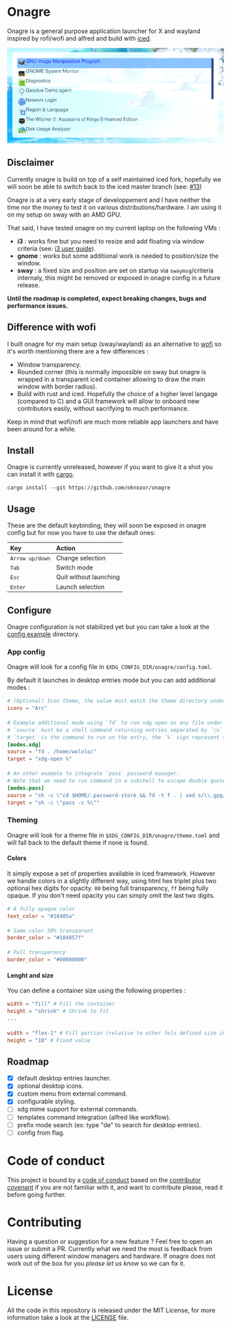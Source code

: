 # Onagre 

Onagre is a general purpose application launcher for X and wayland  inspired by rofi/wofi and alfred and build with [iced](https://github.com/hecrj/iced/). 

![screenshot](screenshots/sc1.png)

## Disclaimer 

Currently onagre is build on top of a self maintained iced fork, hopefully we will soon be able to 
switch back to the iced master branch (see: [#13](https://github.com/oknozor/onagre/issues/13))

Onagre is at a very early stage of developpement and I have neither the time nor the money to test it on various
distributions/hardware. I am using it on my setup on sway with an AMD GPU. 

That said, I have tested onagre on my current laptop on the following VMs :  
  - **i3** : works fine but you need to resize and add floating via window criteria (see: [i3 user guide](https://i3wm.org/docs/userguide.html)).
  - **gnome** : works but some additional work is needed to position/size the window.
  - **sway** : a fixed size and position are set on startup via `swaymsg`/criteria internaly, this might be removed or exposed in onagre config in a future release.

**Until the roadmap is completed, expect breaking changes, bugs and performance issues.**

## Difference with wofi

I built onagre for my main setup (sway/wayland) as an alternative to [wofi](https://hg.sr.ht/~scoopta/wofi) so it's worth mentioning there are a few differences : 

- Window transparency.
- Rounded corner (this is normally impossible on sway but onagre is wrapped in a transparent iced container 
  allowing to draw the main window with border radius).
- Build with rust and iced.
  Hopefully the choice of a higher level langage (compared to C) and a GUI framework will allow to onboard new contributors easily, without sacrifying to much performance. 
  
Keep in mind that wofi/rofi are much more reliable app launchers and have been around for a while.

## Install

Onagre is currently unreleased, however if you want to give it a shot you can install it with [cargo](https://doc.rust-lang.org/cargo/getting-started/installation.html). 

```
cargo install --git https://github.com/oknozor/onagre
```
## Usage 

These are the default keybinding, they will soon be exposed in onagre config but for now you have to use the default ones: 

| Key     | Action  | 
| :----   | :-----  |
| `Arrow up/down` | Change selection |
| `Tab`   | Switch mode | 
| `Esc`   | Quit without launching | 
| `Enter` | Launch selection | 

## Configure

Onagre configuration is not stabilized yet but you can take a look at the [config example](config_example) directory.

### App config

Onagre will look for a config file in `$XDG_CONFIG_DIR/onagre/config.toml`. 

By default it launches in desktop entries mode but you can add additional modes :

```toml
# (Optional) Icon theme, the value must match the theme directory under `$XDG_DATA_DIRS/icons/{my_theme}`
icons = "Arc"

# Example additional mode using `fd` to run xdg open on any file under $HOME
# `source` must be a shell command returning entries separated by `\n`
# `target` is the command to run on the entry, the `%` sign represent the selected entry. 
[modes.xdg]
source = "fd . /home/wololo/"
target = "xdg-open %"

# An other example to integrate `pass` password manager.
# Note that we need to run command in a subshell to escape double quotes and have env variables accessible.
[modes.pass]
source = "sh -c \"cd $HOME/.password-store && fd -t f . | sed s/\\.gpg//\""
target = "sh -c \"pass -c %\""
```

### Theming

Onagre will look for a theme file in `$XDG_CONFIG_DIR/onagre/theme.toml` and will fall back to the default theme if none is found. 

#### Colors

It simply expose a set of properties available in iced framework. However we handle colors in a slightly different way, using html hex triplet plus two optional hex digits
for opacity. `00` being full transparency, `ff` being fully opaque. If you don't need opacity you can simply omit the last two digits.

```toml
# A fully opaque color
text_color = "#18405a"

# Same color 50% transparent
border_color = "#184057f" 

# Full transparency
border_color = "#00000000" 
```

#### Lenght and size

You can define a container size using the following properties : 

```toml
width = "fill" # Fill the container
height = "shrink" # Shrink to fit
...

width = "flex-1" # Fill portion (relative to other felx defined size in the container) 
height = "10" # Fixed value
```

## Roadmap

  - [x] default desktop entries launcher. 
  - [x] optional desktop icons.
  - [x] custom menu from external command.
  - [x] configurable styling.
  - [ ] xdg mime support for external commands. 
  - [ ] templates command integration (alfred like workflow).
  - [ ] prefix mode search (ex: type "de" to search for desktop entries).
  - [ ] config from flag.

# Code of conduct

This project is bound by a [code of conduct](CODE_OF_CONDUCT.md) based on the [contributor covenant](https://www.contributor-covenant.org/) if you are not familiar with it, and want to contribute please, read it before going further.

# Contributing

Having a question or suggestion for a new feature ? Feel free to open an issue or submit a PR.
Currently what we need the most is feedback from users using different window managers and hardware. 
If onagre does not work out of the box for you *please let us know* so we can fix it.

# License 

All the code in this repository is released under the MIT License, for more information take a look at the [LICENSE](LICENSE) file.
